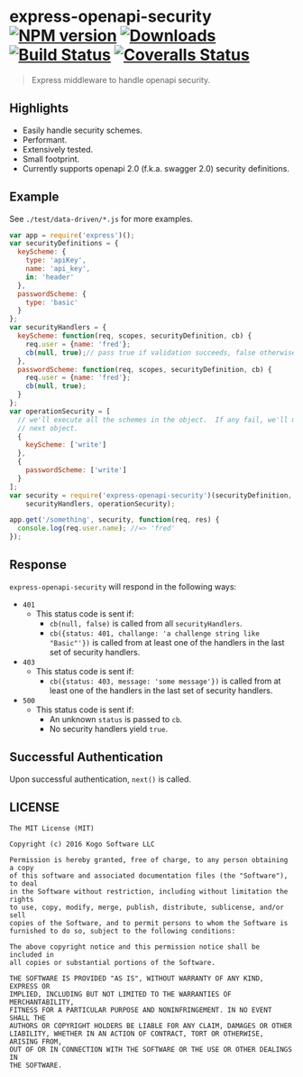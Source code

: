 # express-openapi-security [![NPM version][npm-image]][npm-url] [![Downloads][downloads-image]][npm-url] [![Build Status][travis-image]][travis-url] [![Coveralls Status][coveralls-image]][coveralls-url]
> Express middleware to handle openapi security.

## Highlights

* Easily handle security schemes.
* Performant.
* Extensively tested.
* Small footprint.
* Currently supports openapi 2.0 (f.k.a. swagger 2.0) security definitions.

## Example

See `./test/data-driven/*.js` for more examples.

```javascript
var app = require('express')();
var securityDefinitions = {
  keyScheme: {
    type: 'apiKey',
    name: 'api_key',
    in: 'header'
  },
  passwordScheme: {
    type: 'basic'
  }
};
var securityHandlers = {
  keyScheme: function(req, scopes, securityDefinition, cb) {
    req.user = {name: 'fred'};
    cb(null, true);// pass true if validation succeeds, false otherwise.
  },
  passwordScheme: function(req, scopes, securityDefinition, cb) {
    req.user = {name: 'fred'};
    cb(null, true);
  }
};
var operationSecurity = [
  // we'll execute all the schemes in the object.  If any fail, we'll move to the
  // next object.
  {
    keyScheme: ['write']
  },
  {
    passwordScheme: ['write']
  }
];
var security = require('express-openapi-security')(securityDefinition,
    securityHandlers, operationSecurity);

app.get('/something', security, function(req, res) {
  console.log(req.user.name); //=> 'fred'
});
```

## Response

`express-openapi-security` will respond in the following ways:

* `401`
  * This status code is sent if:
    * `cb(null, false)` is called from all `securityHandlers`.
    * `cb({status: 401, challange: 'a challenge string like "Basic"'})` is called
      from at least one of the handlers in the last set of security handlers.
* `403`
  * This status code is sent if:
    * `cb({status: 403, message: 'some message'})` is called
      from at least one of the handlers in the last set of security handlers.
* `500`
  * This status code is sent if:
    * An unknown `status` is passed to `cb`.
    * No security handlers yield `true`.

## Successful Authentication

Upon successful authentication, `next()` is called.

## LICENSE
``````
The MIT License (MIT)

Copyright (c) 2016 Kogo Software LLC

Permission is hereby granted, free of charge, to any person obtaining a copy
of this software and associated documentation files (the "Software"), to deal
in the Software without restriction, including without limitation the rights
to use, copy, modify, merge, publish, distribute, sublicense, and/or sell
copies of the Software, and to permit persons to whom the Software is
furnished to do so, subject to the following conditions:

The above copyright notice and this permission notice shall be included in
all copies or substantial portions of the Software.

THE SOFTWARE IS PROVIDED "AS IS", WITHOUT WARRANTY OF ANY KIND, EXPRESS OR
IMPLIED, INCLUDING BUT NOT LIMITED TO THE WARRANTIES OF MERCHANTABILITY,
FITNESS FOR A PARTICULAR PURPOSE AND NONINFRINGEMENT. IN NO EVENT SHALL THE
AUTHORS OR COPYRIGHT HOLDERS BE LIABLE FOR ANY CLAIM, DAMAGES OR OTHER
LIABILITY, WHETHER IN AN ACTION OF CONTRACT, TORT OR OTHERWISE, ARISING FROM,
OUT OF OR IN CONNECTION WITH THE SOFTWARE OR THE USE OR OTHER DEALINGS IN
THE SOFTWARE.
``````

[downloads-image]: http://img.shields.io/npm/dm/express-openapi-security.svg
[npm-url]: https://npmjs.org/package/express-openapi-security
[npm-image]: http://img.shields.io/npm/v/express-openapi-security.svg

[travis-url]: https://travis-ci.org/kogosoftwarellc/express-openapi-security
[travis-image]: http://img.shields.io/travis/kogosoftwarellc/express-openapi-security.svg

[coveralls-url]: https://coveralls.io/r/kogosoftwarellc/express-openapi-security
[coveralls-image]: http://img.shields.io/coveralls/kogosoftwarellc/express-openapi-security/master.svg
